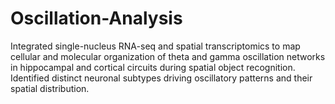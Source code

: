 # Oscillation-Analysis
Integrated single-nucleus RNA-seq and spatial transcriptomics to map cellular and molecular organization of theta and gamma oscillation networks in hippocampal and cortical circuits during spatial object recognition. Identified distinct neuronal subtypes driving oscillatory patterns and their spatial distribution.
